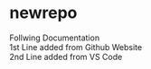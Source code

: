 # newrepo
Follwing Documentation
<br>
1st Line added from Github Website
<br>
2nd Line added from VS Code